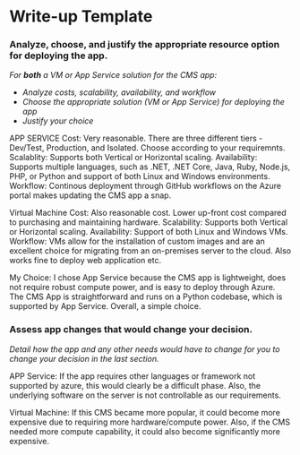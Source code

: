 # Write-up Template

### Analyze, choose, and justify the appropriate resource option for deploying the app.

*For **both** a VM or App Service solution for the CMS app:*
- *Analyze costs, scalability, availability, and workflow*
- *Choose the appropriate solution (VM or App Service) for deploying the app*
- *Justify your choice*

APP SERVICE
Cost: Very reasonable. There are three different tiers - Dev/Test, Production, and Isolated. Choose according to your requiremnts.
Scalablity: Supports both Vertical or Horizontal scaling.
Availability: Supports multiple languages, such as .NET, .NET Core, Java, Ruby, Node.js, PHP, or Python and support of both Linux and Windows environments.
Workflow: Continous deployment through GitHub workflows on the Azure portal makes updating the CMS app a snap.

Virtual Machine
Cost: Also reasonable cost. Lower up-front cost compared to purchasing and maintaining hardware.
Scalability: Supports both Vertical or Horizontal scaling.
Availability: Support of both Linux and Windows VMs.
Workflow: VMs allow for the installation of custom images and are an excellent choice for migrating from an on-premises server to the cloud. Also works fine to deploy web application etc.

My Choice:
I chose App Service because the CMS app is lightweight, does not require robust compute power, and is easy to deploy through Azure. The CMS App is straightforward and runs on a Python codebase, which is supported by App Service. Overall, a simple choice. 

### Assess app changes that would change your decision.

*Detail how the app and any other needs would have to change for you to change your decision in the last section.* 

APP Service: If the app requires other languages or framework not supported by azure, this would clearly be a difficult phase. Also, the underlying software on the server is not controllable as our requirements.

Virtual Machine: If this CMS became more popular, it could become more expensive due to requiring more hardware/compute power. Also, if the CMS needed more compute capability, it could also become significantly more expensive.
